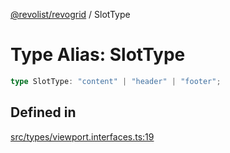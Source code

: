 [@revolist/revogrid](README.md) / SlotType

# Type Alias: SlotType

```ts
type SlotType: "content" | "header" | "footer";
```

## Defined in

[src/types/viewport.interfaces.ts:19](https://github.com/revolist/revogrid/blob/0ab93afcbb5b98b002edc76b162fc6cdefa047cd/src/types/viewport.interfaces.ts#L19)
